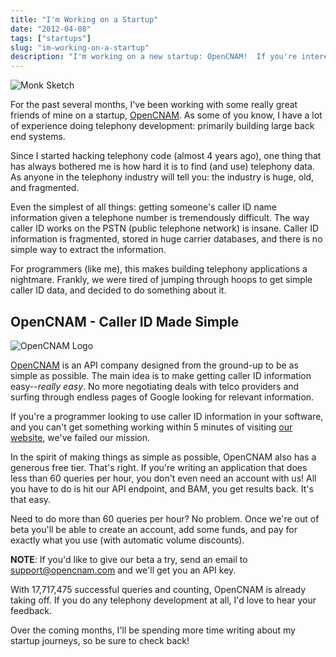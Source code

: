 ```yaml
---
title: "I'm Working on a Startup"
date: "2012-04-08"
tags: ["startups"]
slug: "im-working-on-a-startup"
description: "I'm working on a new startup: OpenCNAM!  If you're interested, read on."
---
```



![Monk Sketch][]


For the past several months, I've been working with some really great friends
of mine on a startup, [OpenCNAM][].  As some of you know, I have a lot of
experience doing telephony development: primarily building large back end
systems.

Since I started hacking telephony code (almost 4 years ago), one thing that has
always bothered me is how hard it is to find (and use) telephony data.  As
anyone in the telephony industry will tell you: the industry is huge, old, and
fragmented.

Even the simplest of all things: getting someone's caller ID name information
given a telephone number is tremendously difficult.  The way caller ID works on
the PSTN (public telephone network) is insane.  Caller ID information is
fragmented, stored in huge carrier databases, and there is no simple way to
extract the information.

For programmers (like me), this makes building telephony applications a
nightmare.  Frankly, we were tired of jumping through hoops to get simple
caller ID data, and decided to do something about it.


## OpenCNAM - Caller ID Made Simple

![OpenCNAM Logo][]

[OpenCNAM][OpenCNAM] is an API company designed from the ground-up to be as
simple as possible.  The main idea is to make getting caller ID information
easy--*really easy*.  No more negotiating deals with telco providers and
surfing through endless pages of Google looking for relevant information.

If you're a programmer looking to use caller ID information in your software,
and you can't get something working within 5 minutes of visiting
[our website][OpenCNAM], we've failed our mission.

In the spirit of making things as simple as possible, OpenCNAM also has a
generous free tier.  That's right.  If you're writing an application that does
less than 60 queries per hour, you don't even need an account with us!  All you
have to do is hit our API endpoint, and BAM, you get results back.  It's that
easy.

Need to do more than 60 queries per hour?  No problem.  Once we're out of beta
you'll be able to create an account, add some funds, and pay for exactly what
you use (with automatic volume discounts). 

**NOTE**: If you'd like to give our beta a try, send an email to
[support@opencnam.com][] and we'll get you an API key.

With 17,717,475 successful queries and counting, OpenCNAM is already taking
off.  If you do any telephony development at all, I'd love to hear your
feedback.

Over the coming months, I'll be spending more time writing about my startup
journeys, so be sure to check back!


  [Monk Sketch]: /static/blog/images/2012/monk-sketch.png "Monk Sketch"
  [OpenCNAM]: https://www.opencnam.com/ "OpenCNAM - A Simple Caller ID API"
  [OpenCNAM Logo]: /static/blog/images/2012/opencnam-logo.png "OpenCNAM Logo"
  [support@opencnam.com]: mailto:support@opencnam.com "OpenCNAM Support Email"
